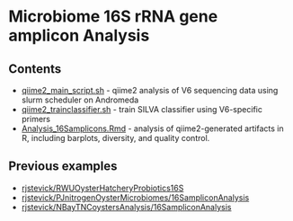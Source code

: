 # Microbiome 16S rRNA gene amplicon Analysis

## Contents

- [qiime2_main_script.sh](qiime2_main_script.sh) - qiime2 analysis of V6 sequencing data using slurm scheduler on Andromeda
- [qiime2_trainclassifier.sh](qiime2_trainclassifier.sh) - train SILVA classifier using V6-specific primers
- [Analysis_16Samplicons.Rmd](Analysis_16Samplicons.Rmd) - analysis of qiime2-generated artifacts in R, including barplots, diversity, and quality control.

## Previous examples

  - [rjstevick/RWUOysterHatcheryProbiotics16S](https://github.com/rjstevick/RWUOysterHatcheryProbiotics16S)
  - [rjstevick/PJnitrogenOysterMicrobiomes/16SampliconAnalysis](https://github.com/rjstevick/PJnitrogenOysterMicrobiomes/tree/master/16SampliconAnalysis)
  - [rjstevick/NBayTNCoystersAnalysis/16SampliconAnalysis](https://github.com/rjstevick/NBayTNCoystersAnalysis/tree/master/16SampliconAnalysis)  

